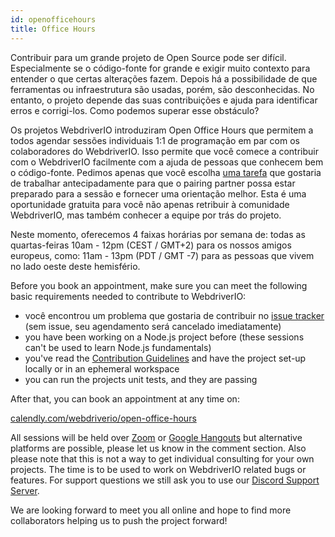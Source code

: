 ```yaml
---
id: openofficehours
title: Office Hours
---
```


Contribuir para um grande projeto de Open Source pode ser difícil. Especialmente se o código-fonte for grande e exigir muito contexto para entender o que certas alterações fazem. Depois há a possibilidade de que ferramentas ou infraestrutura são usadas, porém, são desconhecidas. No entanto, o projeto depende das suas contribuições e ajuda para identificar erros e corrigi-los. Como podemos superar esse obstáculo?

Os projetos WebdriverIO introduziram Open Office Hours que permitem a todos agendar sessões individuais 1:1 de programação em par com os colaboradores do WebdriverIO. Isso permite que você comece a contribuir com o WebdriverIO facilmente com a ajuda de pessoas que conhecem bem o código-fonte. Pedimos apenas que você escolha [uma tarefa](https://github.com/webdriverio/webdriverio/issues?q=is%3Aissue+is%3Aopen+sort%3Aupdated-desc+label%3Afirst-timers-only) que gostaria de trabalhar antecipadamente para que o pairing partner possa estar preparado para a sessão e fornecer uma orientação melhor. Esta é uma oportunidade gratuita para você não apenas retribuir à comunidade WebdriverIO, mas também conhecer a equipe por trás do projeto.

Neste momento, oferecemos 4 faixas horárias por semana de: todas as quartas-feiras 10am - 12pm (CEST / GMT+2) para os nossos amigos europeus, como: 11am - 13pm (PDT / GMT -7) para as pessoas que vivem no lado oeste deste hemisfério.

Before you book an appointment, make sure you can meet the following basic requirements needed to contribute to WebdriverIO:

- você encontrou um problema que gostaria de contribuir no [issue tracker](https://github.com/webdriverio/webdriverio/issues) (sem issue, seu agendamento será cancelado imediatamente)
- you have been working on a Node.js project before (these sessions can't be used to learn Node.js fundamentals)
- you've read the [Contribution Guidelines](https://github.com/webdriverio/webdriverio/blob/main/CONTRIBUTING.md#set-up-project) and have the project set-up locally or in an ephemeral workspace
- you can run the projects unit tests, and they are passing

After that, you can book an appointment at any time on:

[calendly.com/webdriverio/open-office-hours](https://calendly.com/webdriverio/open-office-hours)

All sessions will be held over [Zoom](https://zoom.us/) or [Google Hangouts](https://hangouts.google.com/) but alternative platforms are possible, please let us know in the comment section. Also please note that this is not a way to get individual consulting for your own projects. The time is to be used to work on WebdriverIO related bugs or features. For support questions we still ask you to use our [Discord Support Server](https://discord.webdriver.io).

We are looking forward to meet you all online and hope to find more collaborators helping us to push the project forward!
